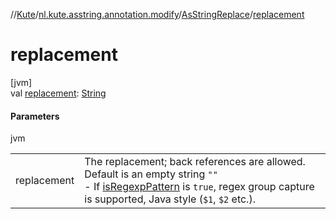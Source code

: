 //[Kute](../../../index.md)/[nl.kute.asstring.annotation.modify](../index.md)/[AsStringReplace](index.md)/[replacement](replacement.md)

# replacement

[jvm]\
val [replacement](replacement.md): [String](https://kotlinlang.org/api/latest/jvm/stdlib/kotlin/-string/index.html)

#### Parameters

jvm

| | |
|---|---|
| replacement | The replacement; back references are allowed. Default is an empty string `""`<br>-     If [isRegexpPattern](is-regexp-pattern.md) is `true`, regex group capture is supported, Java style (`$1`, `$2` etc.). |
